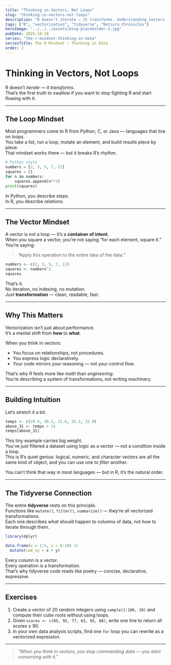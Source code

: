 ```yaml
---
title: "Thinking in Vectors, Not Loops"
slug: "thinking-in-vectors-not-loops"
description: "R doesn’t iterate — it transforms. Understanding vectors is the key to writing expressive, efficient, and elegant R code."
tags: ["R", "vectorization", "tidyverse", "Notivra Chronicles"]
heroImage: "../../../assets/blog-placeholder-2.jpg"
pubDate: 2025-10-16
series: "the-r-mindset-thinking-in-data"
seriesTitle: The R Mindset — Thinking in Data
order: 2
---
```


# Thinking in Vectors, Not Loops

R doesn’t *iterate* — it *transforms*.  
That’s the first truth to swallow if you want to stop fighting R and start flowing with it.

---

## The Loop Mindset

Most programmers come to R from Python, C, or Java — languages that live on loops.  
You take a list, run a loop, mutate an element, and build results piece by piece.  
That mindset works there — but it breaks R’s rhythm.

```python
# Python style
numbers = [2, 3, 5, 7, 11]
squares = []
for n in numbers:
    squares.append(n**2)
print(squares)
```

In Python, you describe *steps*.  
In R, you describe *relations*.

---

## The Vector Mindset

A vector is not a loop — it’s a **container of intent**.  
When you square a vector, you’re not saying “for each element, square it.”  
You’re saying:  
> “Apply this operation to the entire idea of the data.”

```r
numbers <- c(2, 3, 5, 7, 11)
squares <- numbers^2
squares
```

That’s it.  
No iteration, no indexing, no mutation.  
Just **transformation** — clean, readable, fast.

---

## Why This Matters

Vectorization isn’t just about performance.  
It’s a mental shift from **how** to **what**.

When you think in vectors:

- You focus on relationships, not procedures.
- You express logic declaratively.
- Your code mirrors your reasoning — not your control flow.

That’s why R feels more like *math* than *engineering*.  
You’re describing a system of transformations, not writing machinery.

---

## Building Intuition

Let’s stretch it a bit.

```r
temps <- c(29.4, 30.1, 31.6, 33.2, 32.0)
above_31 <- temps > 31
temps[above_31]
```

This tiny example carries big weight.  
You’ve just filtered a dataset using logic as a vector — not a condition inside a loop.  
This is R’s quiet genius: logical, numeric, and character vectors are all the same kind of object, and you can use one to *filter* another.

You can’t think that way in most languages — but in R, it’s the natural order.

---

## The Tidyverse Connection

The entire **tidyverse** rests on this principle.  
Functions like `mutate()`, `filter()`, `summarize()` — they’re all vectorized transformations.  
Each one describes *what* should happen to columns of data, not *how* to iterate through them.

```r
library(dplyr)

data.frame(x = 1:5, y = 6:10) |>
  mutate(sum_xy = x + y)
```

Every column is a vector.  
Every operation is a transformation.  
That’s why tidyverse code reads like poetry — concise, declarative, expressive.

---

## Exercises

1. Create a vector of 20 random integers using `sample(1:100, 20)` and compute their cube roots without using loops.  
2. Given `scores <- c(85, 92, 77, 63, 95, 88)`, write one line to return all scores ≥ 90.  
3. In your own data analysis scripts, find one `for` loop you can rewrite as a vectorized expression.

---

> *"When you think in vectors, you stop commanding data — you start conversing with it."*
